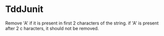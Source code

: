 # TddJunit

Remove 'A' if it is present in first 2 characters of the string.
if 'A' is present after 2 c haracters, it should not be removed.
